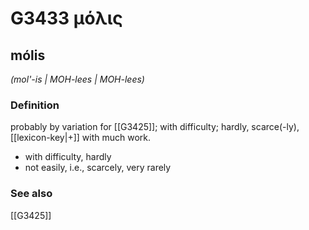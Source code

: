 # G3433 μόλις

## mólis

_(mol'-is | MOH-lees | MOH-lees)_

### Definition

probably by variation for [[G3425]]; with difficulty; hardly, scarce(-ly), [[lexicon-key|+]] with much work.

- with difficulty, hardly
- not easily, i.e., scarcely, very rarely

### See also

[[G3425]]


